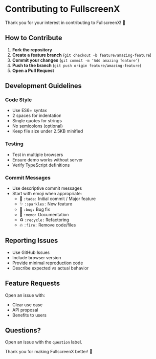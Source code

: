 # Contributing to FullscreenX

Thank you for your interest in contributing to FullscreenX! 🎉

## How to Contribute

1. **Fork the repository**
2. **Create a feature branch** (`git checkout -b feature/amazing-feature`)
3. **Commit your changes** (`git commit -m 'Add amazing feature'`)
4. **Push to the branch** (`git push origin feature/amazing-feature`)
5. **Open a Pull Request**

## Development Guidelines

### Code Style
- Use ES6+ syntax
- 2 spaces for indentation
- Single quotes for strings
- No semicolons (optional)
- Keep file size under 2.5KB minified

### Testing
- Test in multiple browsers
- Ensure demo works without server
- Verify TypeScript definitions

### Commit Messages
- Use descriptive commit messages
- Start with emoji when appropriate:
  - 🎉 `:tada:` Initial commit / Major feature
  - ✨ `:sparkles:` New feature
  - 🐛 `:bug:` Bug fix
  - 📝 `:memo:` Documentation
  - ♻️ `:recycle:` Refactoring
  - 🔥 `:fire:` Remove code/files

## Reporting Issues

- Use GitHub Issues
- Include browser version
- Provide minimal reproduction code
- Describe expected vs actual behavior

## Feature Requests

Open an issue with:
- Clear use case
- API proposal
- Benefits to users

## Questions?

Open an issue with the `question` label.

Thank you for making FullscreenX better! 💜
